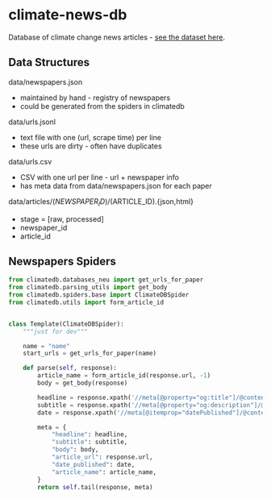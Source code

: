 # climate-news-db

Database of climate change news articles - [see the dataset here](http://www.climate-news-db.com/).


## Data Structures

data/newspapers.json
- maintained by hand - registry of newspapers
- could be generated from the spiders in climatedb

data/urls.jsonl

- text file with one (url, scrape time) per line
- these urls are dirty - often have duplicates

data/urls.csv

- CSV with one url per line - url + newspaper info
- has meta data from data/newspapers.json for each paper

data/articles/$(NEWSPAPER_ID)/$(ARTICLE_ID).{json,html}

- stage = [raw, processed]
- newspaper_id
- article_id



## Newspapers Spiders

```python
from climatedb.databases_neu import get_urls_for_paper
from climatedb.parsing_utils import get_body
from climatedb.spiders.base import ClimateDBSpider
from climatedb.utils import form_article_id


class Template(ClimateDBSpider):
    """just for dev"""

    name = "name"
    start_urls = get_urls_for_paper(name)

    def parse(self, response):
        article_name = form_article_id(response.url, -1)
        body = get_body(response)

        headline = response.xpath('//meta[@property="og:title"]/@content').get()
        subtitle = response.xpath('//meta[@property="og:description"]/@content').get()
        date = response.xpath('//meta[@itemprop="datePublished"]/@content').get()

        meta = {
            "headline": headline,
            "subtitle": subtitle,
            "body": body,
            "article_url": response.url,
            "date_published": date,
            "article_name": article_name,
        }
        return self.tail(response, meta)
```
